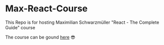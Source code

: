 # Max-React-Course

This Repo is for hosting Maximilian Schwarzmüller "React - The Complete Guide" course

The course can be gound [here](https://www.udemy.com/course/react-the-complete-guide-incl-redux/learn/lecture/8211776#overview) 😎
